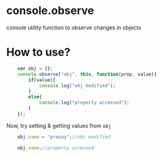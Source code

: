 # console.observe
console utility function to observe changes in objects
# How to use?
```javascript
    var obj = {};
    console.observe("obj", this, function(prop, value){
        if(value){
            console.log("obj modified");
        }
        else{
            console.log("property accessed");
        }
    });
```


Now, try setting & getting values from <code>obj</code>
```javascript
    obj.name = "pranay";//obj modified

    obj.name;//property accessed
```


